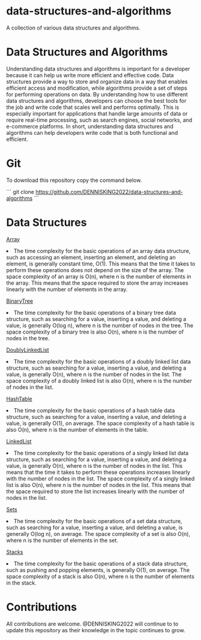 # data-structures-and-algorithms
A collection of various data structures and algorithms.

# Data Structures and Algorithms
Understanding data structures and algorithms is important for a developer because it can help us write more efficient and effective code. Data structures provide a way to store and organize data in a way that enables efficient access and modification, while algorithms provide a set of steps for performing operations on data. By understanding how to use different data structures and algorithms, developers can choose the best tools for the job and write code that scales well and performs optimally. This is especially important for applications that handle large amounts of data or require real-time processing, such as search engines, social networks, and e-commerce platforms. In short, understanding data structures and algorithms can help developers write code that is both functional and efficient.

# Git 
To download this repository copy the command below.

´´´
git clone https://github.com/DENNISKING2022/data-structures-and-algorithms
´´´

# Data Structures
[Array](src/Data-Structures/Array.java)
<li> The time complexity for the basic operations of an array data structure, such as accessing an element, inserting an element, and deleting an element, is generally constant time, O(1). This means that the time it takes to perform these operations does not depend on the size of the array.
The space complexity of an array is O(n), where n is the number of elements in the array. This means that the space required to store the array increases linearly with the number of elements in the array.

[BinaryTree](src/Data-Structures/BinaryTree.java)
<li> The time complexity for the basic operations of a binary tree data structure, such as searching for a value, inserting a value, and deleting a value, is generally O(log n), where n is the number of nodes in the tree. The space complexity of a binary tree is also O(n), where n is the number of nodes in the tree.

[DoublyLinkedList](src/Data-Structures/DoublyLinkedList.java)
<li> The time complexity for the basic operations of a doubly linked list data structure, such as searching for a value, inserting a value, and deleting a value, is generally O(n), where n is the number of nodes in the list. The space complexity of a doubly linked list is also O(n), where n is the number of nodes in the list.

[HashTable](src/Data-Structures/HashTable.java)
<li> The time complexity for the basic operations of a hash table data structure, such as searching for a value, inserting a value, and deleting a value, is generally O(1), on average. The space complexity of a hash table is also O(n), where n is the number of elements in the table.

[LinkedList](src/Data-Structures/LinkedList.java)
<li> The time complexity for the basic operations of a singly linked list data structure, such as searching for a value, inserting a value, and deleting a value, is generally O(n), where n is the number of nodes in the list. This means that the time it takes to perform these operations increases linearly with the number of nodes in the list.
The space complexity of a singly linked list is also O(n), where n is the number of nodes in the list. This means that the space required to store the list increases linearly with the number of nodes in the list.

[Sets](src/Data-Structures/Sets.java)
<li> The time complexity for the basic operations of a set data structure, such as searching for a value, inserting a value, and deleting a value, is generally O(log n), on average. The space complexity of a set is also O(n), where n is the number of elements in the set.

[Stacks](src/Data-Structures/Stacks.java)
<li> The time complexity for the basic operations of a stack data structure, such as pushing and popping elements, is generally O(1), on average. The space complexity of a stack is also O(n), where n is the number of elements in the stack. 


# Contributions
 All contributions are welcome.
 @DENNISKING2022 will continue to to update this repository as their knowledge in the topic continues to grow. 



 
